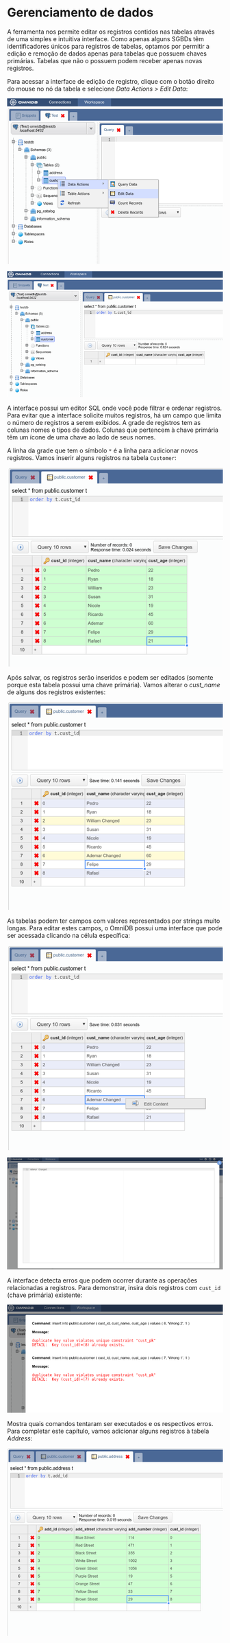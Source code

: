 # Gerenciamento de dados

A ferramenta nos permite editar os registros contidos nas tabelas através de uma simples e intuitiva interface. Como apenas alguns SGBDs têm identificadores únicos para registros de tabelas, optamos por permitir a edição e remoção de dados apenas para tabelas que possuem chaves primárias. Tabelas que não o possuem podem receber apenas novas registros.

Para acessar a interface de edição de registro, clique com o botão direito do mouse no nó da tabela e selecione *Data Actions > Edit Data*:

![](../img/07_data_management_01.png)

![](../img/07_data_management_02.png)

A interface possui um editor SQL onde você pode filtrar e ordenar registros. Para evitar que a interface solicite muitos registros, há um campo que limita o número de registros a serem exibidos. A grade de registros tem as colunas  nomes e tipos de dados. Colunas que pertencem à chave primária têm um ícone de uma chave ao lado de seus nomes.

A linha da grade que tem o símbolo `*` é a linha para adicionar novos registros.
Vamos inserir alguns registros na tabela `Customer`:

![](../img/07_data_management_03.png)

Após salvar, os registros serão inseridos e podem ser editados (somente porque esta tabela possui uma chave primária). Vamos alterar o *cust_name* de alguns dos registros existentes:

![](../img/07_data_management_04.png)

As tabelas podem ter campos com valores representados por strings muito longas. Para editar estes campos, o OmniDB possui uma interface que pode ser acessada clicando na célula específica:

![](../img/07_data_management_05.png)

![](../img/07_data_management_06.png)

A interface detecta erros que podem ocorrer durante as operações relacionadas a registros. Para demonstrar, insira dois registros com `cust_id` (chave primária) existente:

![](../img/07_data_management_07.png)

Mostra quais comandos tentaram ser executados e os respectivos erros.
Para completar este capítulo, vamos adicionar alguns registros à tabela *Address*:

![](../img/07_data_management_08.png)
